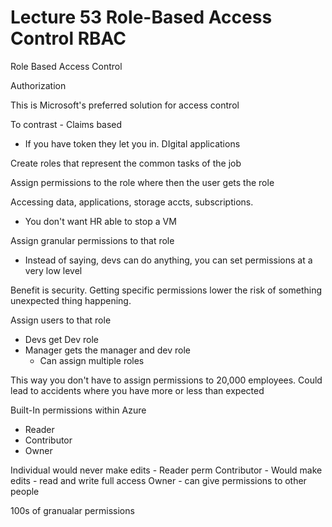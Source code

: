 # Lecture 53 Role-Based Access Control RBAC

Role Based Access Control

Authorization

This is Microsoft's preferred solution for access control

To contrast - Claims based
* If you have token they let you in. DIgital applications

Create roles that represent the common tasks of the job

Assign permissions to the role where then the user gets the role

Accessing data, applications, storage accts, subscriptions.
* You don't want HR able to stop a VM

Assign granular permissions to that role
* Instead of saying, devs can do anything, you can set permissions at a very low level

Benefit is security. Getting specific permissions lower the risk of something unexpected thing happening.

Assign users to that role
* Devs get Dev role
* Manager gets the manager and dev role
  * Can assign multiple roles

This way you don't have to assign permissions to 20,000 employees. Could lead to accidents where you have more or less than expected

Built-In permissions within Azure
* Reader
* Contributor
* Owner

Individual would never make edits - Reader perm
Contributor - Would make edits - read and write full access
Owner - can give permissions to other people

100s of granualar permissions
